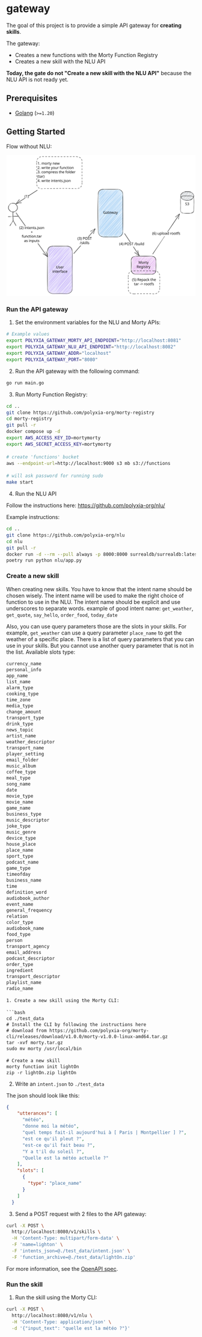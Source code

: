# gateway

The goal of this project is to provide a simple API gateway for **creating skills**.

The gateway:
- Creates a new functions with the Morty Function Registry
- Creates a new skill with the NLU API

**Today, the gate do not "Create a new skill with the NLU API"** because the NLU API is not ready yet. 

## Prerequisites

* [Golang](https://go.dev/doc/install) (`>=1.20`)

## Getting Started

Flow without NLU:

![Flow](./docs/flow.svg)

### Run the API gateway

1. Set the environment variables for the NLU and Morty APIs:

```bash
# Example values
export POLYXIA_GATEWAY_MORTY_API_ENDPOINT="http://localhost:8081"
export POLYXIA_GATEWAY_NLU_API_ENDPOINT="http://localhost:8082"
export POLYXIA_GATEWAY_ADDR="localhost"
export POLYXIA_GATEWAY_PORT="8080"
```

2. Run the API gateway with the following command:
```bash
go run main.go
```

3. Run Morty Function Registry:
```bash
cd ..
git clone https://github.com/polyxia-org/morty-registry
cd morty-registry
git pull -r
docker compose up -d
export AWS_ACCESS_KEY_ID=mortymorty
export AWS_SECRET_ACCESS_KEY=mortymorty

# create 'functions' bucket
aws --endpoint-url=http://localhost:9000 s3 mb s3://functions

# will ask password for running sudo
make start
```

4. Run the NLU API

Follow the instructions here: https://github.com/polyxia-org/nlu/

Example instructions:
```bash
cd ..
git clone https://github.com/polyxia-org/nlu
cd nlu
git pull -r
docker run -d --rm --pull always -p 8000:8000 surrealdb/surrealdb:latest start --pass root
poetry run python nlu/app.py
```

### Create a new skill

When creating new skills. You have to know that the intent name should be chosen wisely. The intent name will be used to make the right choice of function to use in the NLU.
The intent name should be explicit and use underscores to separate words.
example of good intent name: `get_weather`, `get_quote`, `say_hello`, `order_food`, `today_date`

Also, you can use query parameters those are the slots in your skills. For example, `get_weather` can use a query parameter `place_name` to get the weather of a specific place.
There is a list of query parameters that you can use in your skills. But you cannot use another query parameter that is not in the list.
Available slots type:
```
currency_name
personal_info
app_name
list_name
alarm_type
cooking_type
time_zone
media_type
change_amount
transport_type
drink_type
news_topic
artist_name
weather_descriptor
transport_name
player_setting
email_folder
music_album
coffee_type
meal_type
song_name
date
movie_type
movie_name
game_name
business_type
music_descriptor
joke_type
music_genre
device_type
house_place
place_name
sport_type
podcast_name
game_type
timeofday
business_name
time
definition_word
audiobook_author
event_name
general_frequency
relation
color_type
audiobook_name
food_type
person
transport_agency
email_address
podcast_descriptor
order_type
ingredient
transport_descriptor
playlist_name
radio_name

1. Create a new skill using the Morty CLI:
    
```bash
cd ./test_data
# Install the CLI by following the instructions here
# download from https://github.com/polyxia-org/morty-cli/releases/download/v1.0.0/morty-v1.0.0-linux-amd64.tar.gz
tar -xvf morty.tar.gz
sudo mv morty /usr/local/bin

# Create a new skill
morty function init lightOn
zip -r lightOn.zip lightOn
```

2. Write an `intent.json` to `./test_data`

The json should look like this:
```json
{
    "utterances": [
      "météo",
      "donne moi la météo",
      "quel temps fait-il aujourd'hui à [ Paris | Montpellier ] ?",
      "est ce qu'il pleut ?",
      "est-ce qu'il fait beau ?",
      "Y a t'il du soleil ?",
      "Quelle est la météo actuelle ?"
    ],
    "slots": [
      {
        "type": "place_name"
      }
    ]
  }
```

3. Send a POST request with 2 files to the API gateway:

```bash
curl -X POST \
  http://localhost:8080/v1/skills \
  -H 'Content-Type: multipart/form-data' \
  -F 'name=lighton' \
  -F 'intents_json=@./test_data/intent.json' \
  -F 'function_archive=@./test_data/lightOn.zip'
```

For more information, see the [OpenAPI spec](./openapi.yml).

### Run the skill

1. Run the skill using the Morty CLI:

```bash
curl -X POST \
  http://localhost:8080/v1/nlu \
  -H 'Content-Type: application/json' \
  -d '{"input_text": "quelle est la météo ?"}'
```